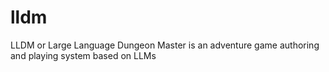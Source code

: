 # lldm
LLDM or Large Language Dungeon Master is an adventure game authoring and playing system based on LLMs
